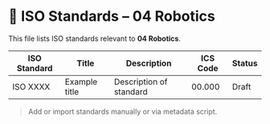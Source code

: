 # 📄 ISO Standards – 04 Robotics

This file lists ISO standards relevant to **04 Robotics**.

| ISO Standard | Title | Description | ICS Code | Status |
|--------------|-------|-------------|----------|--------|
| ISO XXXX     | Example title | Description of standard | 00.000 | Draft |

> Add or import standards manually or via metadata script.
